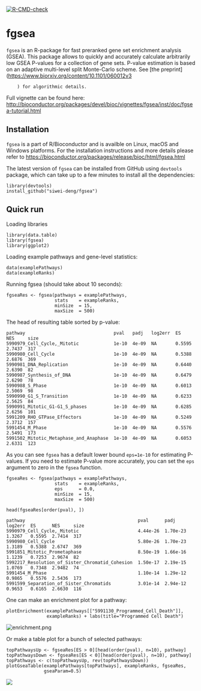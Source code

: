 [![R-CMD-check](https://github.com/ctlab/fgsea/actions/workflows/R-CMD-check.yaml/badge.svg)](https://github.com/ctlab/fgsea/actions/workflows/R-CMD-check.yaml)

# fgsea 

`fgsea` is an R-package for fast preranked gene set enrichment analysis (GSEA). This package allows to quickly and accurately calculate arbitrarily low GSEA P-values for a collection of gene sets. P-value estimation is based on an adaptive multi-level split Monte-Carlo scheme. 
See [the preprint](https://www.biorxiv.org/content/10.1101/060012v3
        
        
        
        ) for algorithmic details.

Full vignette can be found here: http://bioconductor.org/packages/devel/bioc/vignettes/fgsea/inst/doc/fgsea-tutorial.html

## Installation

`fgsea` is a part of R/Bioconductor and is availble on Linux, macOS and Windows platforms. For the installation instructions and more details please refer to https://bioconductor.org/packages/release/bioc/html/fgsea.html


The latest version of `fgsea` can be installed from GitHub using `devtools` package, which can take up to a few minutes to install all the dependencies:

```{r}
library(devtools)
install_github("siwei-deng/fgsea")
```


## Quick run

Loading libraries

```{r}
library(data.table)
library(fgsea)
library(ggplot2)
```

Loading example pathways and gene-level statistics:
```{r}
data(examplePathways)
data(exampleRanks)
```

Running fgsea (should take about 10 seconds):
```{r}
fgseaRes <- fgsea(pathways = examplePathways, 
                  stats    = exampleRanks,
                  minSize  = 15,
                  maxSize  = 500)
```

The head of resulting table sorted by p-value:
```
pathway                                 pval   padj   log2err  ES      NES     size
5990979_Cell_Cycle,_Mitotic             1e-10  4e-09  NA       0.5595  2.7437  317
5990980_Cell_Cycle                      1e-10  4e-09  NA       0.5388  2.6876  369
5990981_DNA_Replication                 1e-10  4e-09  NA       0.6440  2.6390  82
5990987_Synthesis_of_DNA                1e-10  4e-09  NA       0.6479  2.6290  78
5990988_S_Phase                         1e-10  4e-09  NA       0.6013  2.5069  98
5990990_G1_S_Transition                 1e-10  4e-09  NA       0.6233  2.5625  84
5990991_Mitotic_G1-G1_S_phases          1e-10  4e-09  NA       0.6285  2.6256  101
5991209_RHO_GTPase_Effectors            1e-10  4e-09  NA       0.5249  2.3712  157
5991454_M_Phase                         1e-10  4e-09  NA       0.5576  2.5491  173
5991502_Mitotic_Metaphase_and_Anaphase  1e-10  4e-09  NA       0.6053  2.6331  123
```

As you can see `fgsea` has a default lower bound `eps=1e-10` for estimating P-values. If you need to estimate P-value more accurately, you can set the `eps` argument to zero in the `fgsea` function.

```{r}
fgseaRes <- fgsea(pathways = examplePathways, 
                  stats    = exampleRanks,
                  eps      = 0.0,
                  minSize  = 15,
                  maxSize  = 500)

head(fgseaRes[order(pval), ])
```

```
pathway                                          pval      padj      log2err  ES      NES     size
5990979_Cell_Cycle,_Mitotic                      4.44e-26  1.70e-23  1.3267   0.5595  2.7414  317
5990980_Cell_Cycle                               5.80e-26  1.70e-23  1.3189   0.5388  2.6747  369
5991851_Mitotic_Prometaphase                     8.50e-19  1.66e-16  1.1239   0.7253  2.9674  82
5992217_Resolution_of_Sister_Chromatid_Cohesion  1.50e-17  2.19e-15  1.0769   0.7348  2.9482  74
5991454_M_Phase                                  1.10e-14  1.29e-12  0.9865   0.5576  2.5436  173
5991599_Separation_of_Sister_Chromatids          3.01e-14  2.94e-12  0.9653   0.6165  2.6630  116
```


One can make an enrichment plot for a pathway:
```{r}
plotEnrichment(examplePathways[["5991130_Programmed_Cell_Death"]],
               exampleRanks) + labs(title="Programmed Cell Death")

```

![enrichment.png](https://www.dropbox.com/s/zusn9pju7f608sn/enrichment.png?raw=1)

Or make a table plot for a bunch of selected pathways:
```{r}
topPathwaysUp <- fgseaRes[ES > 0][head(order(pval), n=10), pathway]
topPathwaysDown <- fgseaRes[ES < 0][head(order(pval), n=10), pathway]
topPathways <- c(topPathwaysUp, rev(topPathwaysDown))
plotGseaTable(examplePathways[topPathways], exampleRanks, fgseaRes, 
              gseaParam=0.5)
```

<img src="https://ctlab.itmo.ru/files/software/fgsea/readme_enrichmentPlot.png">
